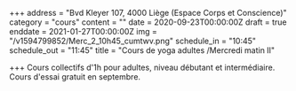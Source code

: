 +++
address = "Bvd Kleyer 107, 4000 Liège (Espace Corps et Conscience)"
category = "cours"
content = ""
date = 2020-09-23T00:00:00Z
draft = true
enddate = 2021-01-27T00:00:00Z
img = "/v1594799852/Merc_2_10h45_cumtwv.png"
schedule_in = "10:45"
schedule_out = "11:45"
title = "Cours de yoga adultes /Mercredi matin II"

+++
Cours collectifs d'1h pour adultes, niveau débutant et intermédiaire. Cours d'essai gratuit en septembre.